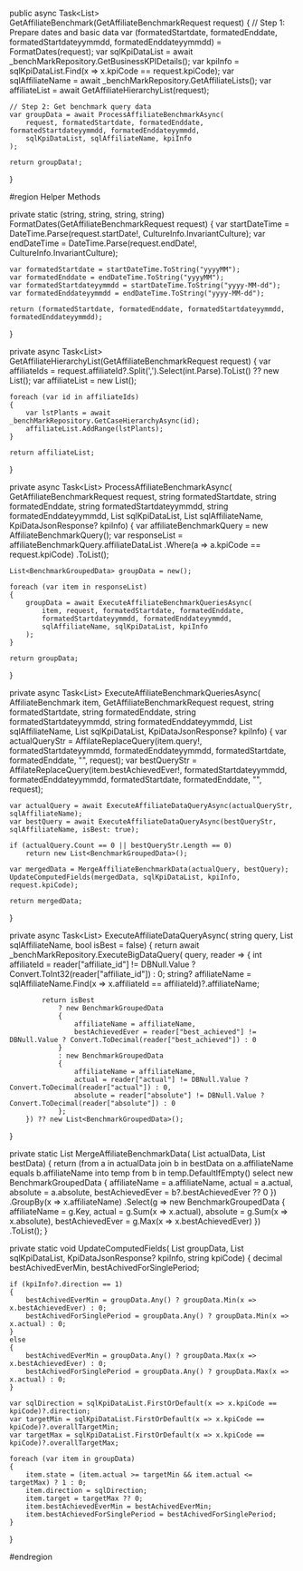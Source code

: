 public async Task<List<BenchmarkGroupedData>> GetAffiliateBenchmark(GetAffiliateBenchmarkRequest request)
{
    // Step 1: Prepare dates and basic data
    var (formatedStartdate, formatedEnddate, formatedStartdateyymmdd, formatedEnddateyymmdd) = FormatDates(request);
    var sqlKpiDataList = await _benchMarkRepository.GetBusinessKPIDetails();
    var kpiInfo = sqlKpiDataList.Find(x => x.kpiCode == request.kpiCode);
    var sqlAffiliateName = await _benchMarkRepository.GetAffiliateLists();
    var affiliateList = await GetAffiliateHierarchyList(request);

    // Step 2: Get benchmark query data
    var groupData = await ProcessAffiliateBenchmarkAsync(
        request, formatedStartdate, formatedEnddate, formatedStartdateyymmdd, formatedEnddateyymmdd,
        sqlKpiDataList, sqlAffiliateName, kpiInfo
    );

    return groupData!;
}

#region Helper Methods

private static (string, string, string, string) FormatDates(GetAffiliateBenchmarkRequest request)
{
    var startDateTime = DateTime.Parse(request.startDate!, CultureInfo.InvariantCulture);
    var endDateTime = DateTime.Parse(request.endDate!, CultureInfo.InvariantCulture);

    var formatedStartdate = startDateTime.ToString("yyyyMM");
    var formatedEnddate = endDateTime.ToString("yyyyMM");
    var formatedStartdateyymmdd = startDateTime.ToString("yyyy-MM-dd");
    var formatedEnddateyymmdd = endDateTime.ToString("yyyy-MM-dd");

    return (formatedStartdate, formatedEnddate, formatedStartdateyymmdd, formatedEnddateyymmdd);
}

private async Task<List<GetCaseHierarchyResponse>> GetAffiliateHierarchyList(GetAffiliateBenchmarkRequest request)
{
    var affiliateIds = request.affiliateId?.Split(',').Select(int.Parse).ToList() ?? new List<int>();
    var affiliateList = new List<GetCaseHierarchyResponse>();

    foreach (var id in affiliateIds)
    {
        var lstPlants = await _benchMarkRepository.GetCaseHierarchyAsync(id);
        affiliateList.AddRange(lstPlants);
    }

    return affiliateList;
}

private async Task<List<BenchmarkGroupedData>> ProcessAffiliateBenchmarkAsync(
    GetAffiliateBenchmarkRequest request,
    string formatedStartdate,
    string formatedEnddate,
    string formatedStartdateyymmdd,
    string formatedEnddateyymmdd,
    List<KpiDataJsonResponse> sqlKpiDataList,
    List<AffiliateListResponse> sqlAffiliateName,
    KpiDataJsonResponse? kpiInfo)
{
    var affiliateBenchmarkQuery = new AffiliateBenchmarkQuery();
    var responseList = affiliateBenchmarkQuery.affiliateDataList
        .Where(a => a.kpiCode == request.kpiCode)
        .ToList();

    List<BenchmarkGroupedData> groupData = new();

    foreach (var item in responseList)
    {
        groupData = await ExecuteAffiliateBenchmarkQueriesAsync(
            item, request, formatedStartdate, formatedEnddate,
            formatedStartdateyymmdd, formatedEnddateyymmdd,
            sqlAffiliateName, sqlKpiDataList, kpiInfo
        );
    }

    return groupData;
}

private async Task<List<BenchmarkGroupedData>> ExecuteAffiliateBenchmarkQueriesAsync(
    AffiliateBenchmark item,
    GetAffiliateBenchmarkRequest request,
    string formatedStartdate,
    string formatedEnddate,
    string formatedStartdateyymmdd,
    string formatedEnddateyymmdd,
    List<AffiliateListResponse> sqlAffiliateName,
    List<KpiDataJsonResponse> sqlKpiDataList,
    KpiDataJsonResponse? kpiInfo)
{
    var actualQueryStr = AffilateReplaceQuery(item.query!, formatedStartdateyymmdd, formatedEnddateyymmdd, formatedStartdate, formatedEnddate, "", request);
    var bestQueryStr = AffilateReplaceQuery(item.bestAchievedEver!, formatedStartdateyymmdd, formatedEnddateyymmdd, formatedStartdate, formatedEnddate, "", request);

    var actualQuery = await ExecuteAffiliateDataQueryAsync(actualQueryStr, sqlAffiliateName);
    var bestQuery = await ExecuteAffiliateDataQueryAsync(bestQueryStr, sqlAffiliateName, isBest: true);

    if (actualQuery.Count == 0 || bestQueryStr.Length == 0)
        return new List<BenchmarkGroupedData>();

    var mergedData = MergeAffiliateBenchmarkData(actualQuery, bestQuery);
    UpdateComputedFields(mergedData, sqlKpiDataList, kpiInfo, request.kpiCode);

    return mergedData;
}

private async Task<List<BenchmarkGroupedData>> ExecuteAffiliateDataQueryAsync(
    string query,
    List<AffiliateListResponse> sqlAffiliateName,
    bool isBest = false)
{
    return await _benchMarkRepository.ExecuteBigDataQuery<BenchmarkGroupedData>(
        query,
        reader =>
        {
            int affiliateId = reader["affiliate_id"] != DBNull.Value ? Convert.ToInt32(reader["affiliate_id"]) : 0;
            string? affiliateName = sqlAffiliateName.Find(x => x.affiliateId == affiliateId)?.affiliateName;

            return isBest
                ? new BenchmarkGroupedData
                {
                    affiliateName = affiliateName,
                    bestAchievedEver = reader["best_achieved"] != DBNull.Value ? Convert.ToDecimal(reader["best_achieved"]) : 0
                }
                : new BenchmarkGroupedData
                {
                    affiliateName = affiliateName,
                    actual = reader["actual"] != DBNull.Value ? Convert.ToDecimal(reader["actual"]) : 0,
                    absolute = reader["absolute"] != DBNull.Value ? Convert.ToDecimal(reader["absolute"]) : 0
                };
        }) ?? new List<BenchmarkGroupedData>();
}

private static List<BenchmarkGroupedData> MergeAffiliateBenchmarkData(
    List<BenchmarkGroupedData> actualData,
    List<BenchmarkGroupedData> bestData)
{
    return (from a in actualData
            join b in bestData on a.affiliateName equals b.affiliateName into temp
            from b in temp.DefaultIfEmpty()
            select new BenchmarkGroupedData
            {
                affiliateName = a.affiliateName,
                actual = a.actual,
                absolute = a.absolute,
                bestAchievedEver = b?.bestAchievedEver ?? 0
            })
           .GroupBy(x => x.affiliateName)
           .Select(g => new BenchmarkGroupedData
           {
               affiliateName = g.Key,
               actual = g.Sum(x => x.actual),
               absolute = g.Sum(x => x.absolute),
               bestAchievedEver = g.Max(x => x.bestAchievedEver)
           })
           .ToList();
}

private static void UpdateComputedFields(
    List<BenchmarkGroupedData> groupData,
    List<KpiDataJsonResponse> sqlKpiDataList,
    KpiDataJsonResponse? kpiInfo,
    string kpiCode)
{
    decimal bestAchivedEverMin, bestAchivedForSinglePeriod;

    if (kpiInfo?.direction == 1)
    {
        bestAchivedEverMin = groupData.Any() ? groupData.Min(x => x.bestAchievedEver) : 0;
        bestAchivedForSinglePeriod = groupData.Any() ? groupData.Min(x => x.actual) : 0;
    }
    else
    {
        bestAchivedEverMin = groupData.Any() ? groupData.Max(x => x.bestAchievedEver) : 0;
        bestAchivedForSinglePeriod = groupData.Any() ? groupData.Max(x => x.actual) : 0;
    }

    var sqlDirection = sqlKpiDataList.FirstOrDefault(x => x.kpiCode == kpiCode)?.direction;
    var targetMin = sqlKpiDataList.FirstOrDefault(x => x.kpiCode == kpiCode)?.overallTargetMin;
    var targetMax = sqlKpiDataList.FirstOrDefault(x => x.kpiCode == kpiCode)?.overallTargetMax;

    foreach (var item in groupData)
    {
        item.state = (item.actual >= targetMin && item.actual <= targetMax) ? 1 : 0;
        item.direction = sqlDirection;
        item.target = targetMax ?? 0;
        item.bestAchievedEverMin = bestAchivedEverMin;
        item.bestAchievedForSinglePeriod = bestAchivedForSinglePeriod;
    }
}

#endregion
